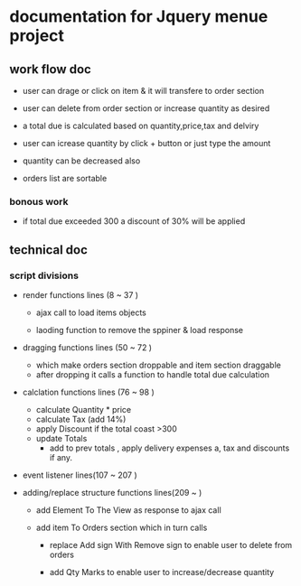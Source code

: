 # documentation for Jquery menue project

## work flow doc

- user can drage or click on item & it will     transfere to order section
- user can delete from order section or increase quantity as desired
- a total due is calculated based on quantity,price,tax and delviry

- user can icrease quantity by click + button or just type the amount

- quantity can be decreased also
- orders list are sortable

### bonous work

- if total due exceeded 300 a discount of 30% will be applied

## technical doc

### script divisions

- render functions lines (8 ~ 37 )
  - ajax call to load items objects

  - laoding function to remove the sppiner & load response

- dragging functions lines (50 ~ 72 )
  - which make orders section droppable and item section draggable
  - after dropping it calls a function to handle total due calculation

- calclation functions lines (76 ~ 98 )
  - calculate Quantity * price
  - calculate Tax (add 14%)
  - apply Discount if the total coast >300
  - update Totals
    - add to prev totals , apply delivery expenses a, tax and discounts if any.

- event listener lines(107 ~ 207 )

- adding/replace structure functions lines(209 ~ )

  - add Element To The View as response to ajax call

  - add item To Orders section which in turn calls
    - replace Add sign With Remove sign  to enable user to delete from orders

    - add Qty Marks to enable user to increase/decrease quantity
